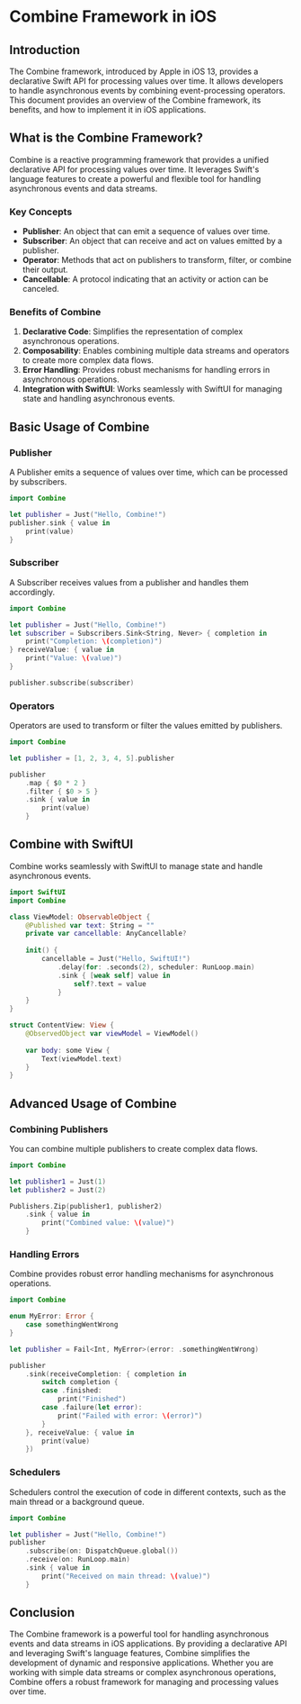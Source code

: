 
# Combine Framework in iOS

## **Introduction**

The Combine framework, introduced by Apple in iOS 13, provides a declarative Swift API for processing values over time. It allows developers to handle asynchronous events by combining event-processing operators. This document provides an overview of the Combine framework, its benefits, and how to implement it in iOS applications.

## **What is the Combine Framework?**

Combine is a reactive programming framework that provides a unified declarative API for processing values over time. It leverages Swift's language features to create a powerful and flexible tool for handling asynchronous events and data streams.

### **Key Concepts**

- **Publisher**: An object that can emit a sequence of values over time.
- **Subscriber**: An object that can receive and act on values emitted by a publisher.
- **Operator**: Methods that act on publishers to transform, filter, or combine their output.
- **Cancellable**: A protocol indicating that an activity or action can be canceled.

### **Benefits of Combine**

1. **Declarative Code**: Simplifies the representation of complex asynchronous operations.
2. **Composability**: Enables combining multiple data streams and operators to create more complex data flows.
3. **Error Handling**: Provides robust mechanisms for handling errors in asynchronous operations.
4. **Integration with SwiftUI**: Works seamlessly with SwiftUI for managing state and handling asynchronous events.

## **Basic Usage of Combine**

### **Publisher**

A Publisher emits a sequence of values over time, which can be processed by subscribers.

```swift
import Combine

let publisher = Just("Hello, Combine!")
publisher.sink { value in
    print(value)
}
```

### **Subscriber**

A Subscriber receives values from a publisher and handles them accordingly.

```swift
import Combine

let publisher = Just("Hello, Combine!")
let subscriber = Subscribers.Sink<String, Never> { completion in
    print("Completion: \(completion)")
} receiveValue: { value in
    print("Value: \(value)")
}

publisher.subscribe(subscriber)
```

### **Operators**

Operators are used to transform or filter the values emitted by publishers.

```swift
import Combine

let publisher = [1, 2, 3, 4, 5].publisher

publisher
    .map { $0 * 2 }
    .filter { $0 > 5 }
    .sink { value in
        print(value)
    }
```

## **Combine with SwiftUI**

Combine works seamlessly with SwiftUI to manage state and handle asynchronous events.

```swift
import SwiftUI
import Combine

class ViewModel: ObservableObject {
    @Published var text: String = ""
    private var cancellable: AnyCancellable?
    
    init() {
        cancellable = Just("Hello, SwiftUI!")
            .delay(for: .seconds(2), scheduler: RunLoop.main)
            .sink { [weak self] value in
                self?.text = value
            }
    }
}

struct ContentView: View {
    @ObservedObject var viewModel = ViewModel()
    
    var body: some View {
        Text(viewModel.text)
    }
}
```

## **Advanced Usage of Combine**

### **Combining Publishers**

You can combine multiple publishers to create complex data flows.

```swift
import Combine

let publisher1 = Just(1)
let publisher2 = Just(2)

Publishers.Zip(publisher1, publisher2)
    .sink { value in
        print("Combined value: \(value)")
    }
```

### **Handling Errors**

Combine provides robust error handling mechanisms for asynchronous operations.

```swift
import Combine

enum MyError: Error {
    case somethingWentWrong
}

let publisher = Fail<Int, MyError>(error: .somethingWentWrong)

publisher
    .sink(receiveCompletion: { completion in
        switch completion {
        case .finished:
            print("Finished")
        case .failure(let error):
            print("Failed with error: \(error)")
        }
    }, receiveValue: { value in
        print(value)
    })
```

### **Schedulers**

Schedulers control the execution of code in different contexts, such as the main thread or a background queue.

```swift
import Combine

let publisher = Just("Hello, Combine!")
publisher
    .subscribe(on: DispatchQueue.global())
    .receive(on: RunLoop.main)
    .sink { value in
        print("Received on main thread: \(value)")
    }
```

## **Conclusion**

The Combine framework is a powerful tool for handling asynchronous events and data streams in iOS applications. By providing a declarative API and leveraging Swift's language features, Combine simplifies the development of dynamic and responsive applications. Whether you are working with simple data streams or complex asynchronous operations, Combine offers a robust framework for managing and processing values over time.
